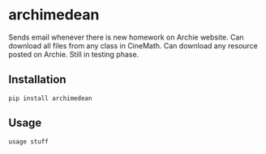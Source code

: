 # archimedean

Sends email whenever there is new homework on Archie website. Can download all files from any class in CineMath. Can download any resource posted on Archie. 
Still in testing phase.

## Installation

    pip install archimedean

## Usage

    usage stuff